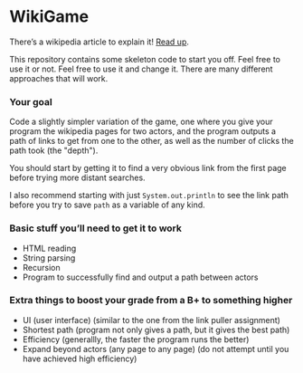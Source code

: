 # WikiGame

There’s a wikipedia article to explain it! [Read up](https://en.wikipedia.org/wiki/Wikipedia:Wiki_Game).


This repository contains some skeleton code to start you off. Feel free to use it or not. Feel free to use it and change it. There are many different approaches that will work.

### Your goal
Code a slightly simpler variation of the game, one where you give your program the wikipedia pages for two actors, and the program outputs a path of links to get from one to the other, as well as the number of clicks the path took (the "depth").

You should start by getting it to find a very obvious link from the first page before trying more distant searches.

I also recommend starting with just `System.out.println` to see the link path before you try to save `path` as a variable of any kind.

### Basic stuff you’ll need to get it to work
- HTML reading
- String parsing
- Recursion
- Program to successfully find and output a path between actors

### Extra things to boost your grade from a B+ to something higher
- UI (user interface) (similar to the one from the link puller assignment)
- Shortest path (program not only gives a path, but it gives the best path)
- Efficiency (generallly, the faster the program runs the better)
- Expand beyond actors (any page to any page) (do not attempt until you have achieved high efficiency)
